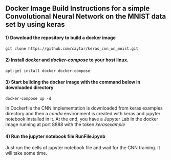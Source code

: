 ## Docker Image Build Instructions for a simple Convolutional Neural Network on the MNIST data set by using keras


#### 1) Download the repository to build a docker image 

```
git clone https://github.com/caytar/keras_cnn_on_mnist.git
```


#### 2) Install *docker* and *docker-compose* to your host linux.
```
apt-get install docker docker-compose 
```


#### 3) Start building the docker image with the command below in downloaded directory

```
docker-compose up -d
```

In Dockerfile the CNN implementation is downloaded from keras examples directory and then a *conda* environment is created with keras and jupyter notebook installed in it.
At the end, you have a Jupyter Lab in the docker image running at port 8888 with the token *kerasexample*



#### 4) Run the jupyter notebook file   RunFile.ipynb 

Just run the cells of jupyter notebook file and wait for the CNN training. It will take some time.
